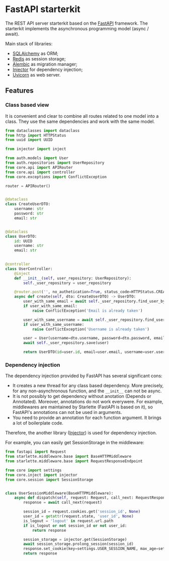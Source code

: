 # FastAPI starterkit
The REST API server starterkit based on the [FastAPI](https://fastapi.tiangolo.com/) framework. 
The starterkit implements the asynchronous programming model (async / await).

Main stack of libraries:
 - [SQLAlchemy](https://www.sqlalchemy.org/) as ORM;
 - [Redis](https://redis.io/) as session storage;
 - [Alembic](https://alembic.sqlalchemy.org/en/latest/) as migration manager;
 - [Injector](https://github.com/python-injector/injector) for dependency injection;
 - [Uvicorn](http://www.uvicorn.org/) as web server.


## Features

### Class based view
It is convenient and clear to combine all routes related to one model into a class. They use the same dependencies and work with the same model.

```python
from dataclasses import dataclass
from http import HTTPStatus
from uuid import UUID

from injector import inject

from auth.models import User
from auth.repositories import UserRepository
from core.api import APIRouter
from core.api import controller
from core.exceptions import ConflictException

router = APIRouter()


@dataclass
class CreateUserDTO:
    username: str
    password: str
    email: str


@dataclass
class UserDTO:
    id: UUID
    username: str
    email: str

    
@controller
class UserController:
    @inject
    def __init__(self, user_repository: UserRepository):
        self._user_repository = user_repository

    @router.post('', no_authetication=True, status_code=HTTPStatus.CREATED)
    async def create(self, dto: CreateUserDTO) -> UserDTO:
        user_with_same_email = await self._user_repository.find_user_by_email(dto.email)
        if user_with_same_email:
            raise ConflictException('Email is already taken')

        user_with_same_username = await self._user_repository.find_user_by_username(dto.username)
        if user_with_same_username:
            raise ConflictException('Username is already taken')

        user = User(username=dto.username, password=dto.password, email=dto.email)
        await self._user_repository.save(user)

        return UserDTO(id=user.id, email=user.email, username=user.username)
```

### Dependency injection
The dependency injection provided by FastAPI has several significant cons:
 - It creates a new thread for any class based dependency. More precisely, for any non-asynchronous function, and the `__init__` can not be async.
 - It is not possibly to get dependency without anotation (Depends or Annotated). Moreover, annotations do not work everywere. For example, middlewares are maintained by Starlette (FastAPI is based on it), so FastAPI's annotations can not be used in arguments.
 - You need to provide an annotation for each function argument. It brings a lot of boilerplate code.

Therefore, the another library ([Injector](https://github.com/python-injector/injector)) is used for dependency injection.

For example, you can easily get SessionStorage in the middleware:
```python
from fastapi import Request
from starlette.middleware.base import BaseHTTPMiddleware
from starlette.middleware.base import RequestResponseEndpoint

from core import settings
from core.inject import injector
from core.session import SessionStorage


class UserSessionMiddleware(BaseHTTPMiddleware):
    async def dispatch(self, request: Request, call_next: RequestResponseEndpoint):
        response = await call_next(request)

        session_id = request.cookies.get('session_id', None)
        user_id = getattr(request.state, 'user_id', None)
        is_logout = 'logout' in request.url.path
        if is_logout or not session_id or not user_id:
            return response

        session_storage = injector.get(SessionStorage)
        await session_storage.prolong_session(session_id)
        response.set_cookie(key=settings.USER_SESSION_NAME, max_age=settings.USER_SESSION_MAX_AGE, value=session_id)
        return response
```

